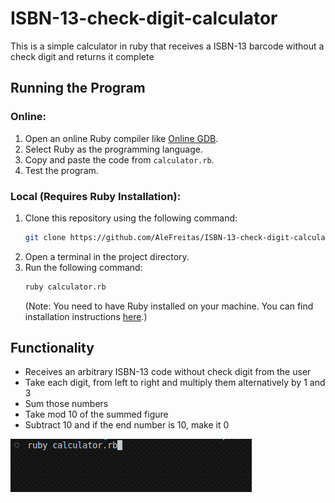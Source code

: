 # ISBN-13-check-digit-calculator
This is a simple calculator in ruby that receives a ISBN-13 barcode without a check digit and returns it complete

## Running the Program
### Online:
  1. Open an online Ruby compiler like [Online GDB](https://www.onlinegdb.com/).
  2. Select Ruby as the programming language.
  3. Copy and paste the code from `calculator.rb`.
  4. Test the program.
    
### Local (Requires Ruby Installation):
1. Clone this repository using the following command:
    ```bash
    git clone https://github.com/AleFreitas/ISBN-13-check-digit-calculator.git
    ```
2. Open a terminal in the project directory.
3. Run the following command:
    ```bash
    ruby calculator.rb
    ```
   (Note: You need to have Ruby installed on your machine. You can find installation instructions [here](https://www.ruby-lang.org/en/documentation/installation/).)

## Functionality
  - Receives an arbitrary ISBN-13 code without check digit from the user
  - Take each digit, from left to right and multiply them alternatively by 1 and 3
  - Sum those numbers
  - Take mod 10 of the summed figure
  - Subtract 10 and if the end number is 10, make it 0

  ![](https://github.com/AleFreitas/ISBN-13-check-digit-calculator/blob/main/assets/functionalExample.gif)
